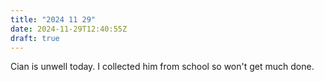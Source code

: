 ```yaml
---
title: "2024 11 29"
date: 2024-11-29T12:40:55Z
draft: true
---
```

Cian is unwell today. I collected him from school so won't get much done.
